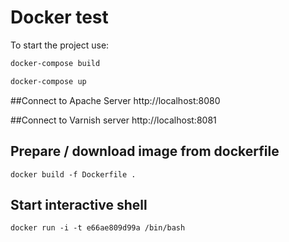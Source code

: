 # Docker test

To start the project use: 

```bash
docker-compose build

docker-compose up
```

##Connect to Apache Server 
http://localhost:8080  


##Connect to Varnish server
http://localhost:8081  


## Prepare / download image from dockerfile
```
docker build -f Dockerfile .
```


## Start interactive shell
```
docker run -i -t e66ae809d99a /bin/bash
```
